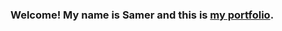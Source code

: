 
###  Welcome! My name is Samer and this is [my portfolio](https://samergain.github.io/samer-saadoun/). 
